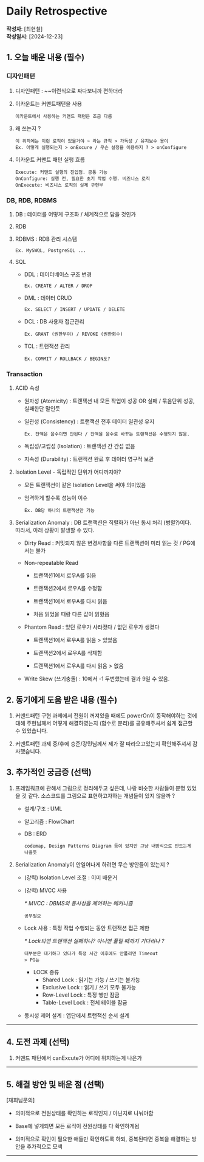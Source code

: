 # Daily Retrospective

**작성자**: [최현철]  
**작성일시**: [2024-12-23]

## 1. 오늘 배운 내용 (필수)

### 디자인패턴

1.  디자인패턴 : ~~이런식으로 짜다보니까 편하더라

2.  이카운트는 커맨트패턴을 사용

        이카운트에서 사용하는 커맨드 패턴은 조금 다름

3.  왜 쓰는지 ?

        이 위치에는 이런 로직이 있을거야 ~ 라는 규칙 > 가독성 / 유지보수 용이
        Ex. 어떻게 실행되는지 > onExcure / 무슨 설정을 이용하지 ? > onConfigure

4.  이카운트 커맨트 패턴 실행 흐름

        Execute: 커맨드 실행의 진입점. 공통 기능
        OnConfigure: 실행 전, 필요한 초기 작업 수행. 비즈니스 로직
        OnExecute: 비즈니스 로직의 실제 구현부

### DB, RDB, RDBMS

1.  DB : 데이터를 어떻게 구조화 / 체계적으로 담을 것인가

2.  RDB

3.  RDBMS : RDB 관리 시스템

        Ex. MySWQL, PostgreSQL ...

4.  SQL

    - DDL : 데이터베이스 구조 변경

          Ex. CREATE / ALTER / DROP

    - DML : 데이터 CRUD

          Ex. SELECT / INSERT / UPDATE / DELETE

    - DCL : DB 사용자 접근관리

          Ex. GRANT (권한부여) / REVOKE (권한회수)

    - TCL : 트랜잭션 관리

          Ex. COMMIT / ROLLBACK / BEGIN도?

### Transaction

1.  ACID 속성

    - 원자성 (Atomicity) : 트랜잭션 내 모든 작업이 성공 OR 실패 / 묶음단위 성공, 실패한단 말인듯

    - 일관성 (Consistency) : 트랜잭션 전후 데이터 일관성 유지

          Ex. 잔액은 음수이면 안된다 / 잔액을 음수로 바꾸는 트랜잭션은 수행되지 않음.

    - 독립성/고립성 (Isolation) : 트랜잭션 간 간섭 없음

    - 지속성 (Durability) : 트랜잭션 완료 후 데이터 영구적 보관

2.  Isolation Level - 독립적인 단위가 어디까지야?

    - 모든 트랜잭션이 같은 Isolation Level을 써야 의미있음

    - 엄격하게 할수록 성능이 이슈

          Ex. DB당 하나의 트랜잭션만 가능

3.  Serialization Anomaly : DB 트랜잭션은 직렬화가 아닌 동시 처리 (병렬?)이다. 따라서, 아래 상황이 발생할 수 있다.

    - Dirty Read : 커밋되지 않은 변경사항을 다른 트랜잭션이 미리 읽는 것 / PG에서는 불가

    - Non-repeatable Read

      - 트랜잭션1에서 로우A를 읽음

      - 트랜잭션2에서 로우A를 수정함

      - 트랜잭션1에서 로우A를 다시 읽음

      - 처음 읽었을 때랑 다른 값이 읽혔음

    - Phantom Read : 있던 로우가 사라졌다 / 없던 로우가 생겼다

      - 트랜잭션1에서 로우A를 읽음 > 있었음

      - 트랜잭션2에서 로우A를 삭제함

      - 트랜잭션1에서 로우A를 다시 읽음 > 없음

    - Write Skew (쓰기충돌) : 10에서 -1 두번했는데 결과 9일 수 있음.

## 2. 동기에게 도움 받은 내용 (필수)

1. 커맨드패턴 구현 과제에서 전원이 꺼져있을 때에도 powerOn이 동작해야하는 것에 대해 주현님께서 어떻게 해결하였는지 (함수로 분리)를 공유해주셔서 쉽게 접근할 수 있었습니다.

2. 커맨트패턴 과제 중/후에 승준/강민님께서 제가 잘 따라오고있는지 확인해주셔서 감사했습니다.

## 3. 추가적인 궁금증 (선택)

1.  프레임워크에 관해서 그림으로 정리해두고 싶은데, 나랑 비슷한 사람들이 분명 있었을 것 같다.
    소스코드를 그림으로 표현하고자하는 개념들이 있지 않을까 ?

    - 설계/구조 : UML

    - 알고리즘 : FlowChart

    - DB : ERD

          codemap, Design Patterns Diagram 등이 있지만 그냥 내방식으로 만드는게 나을듯

2.  Serialization Anomaly이 안일어나게 하려면 무슨 방안들이 있는지 ?

    - (강력) Isolation Level 조절 : 이미 배운거

    - (강력) MVCC 사용

      _\* MVCC : DBMS의 동시성을 제어하는 메커니즘_

          공부필요

    - Lock 사용 : 특정 작업 수행되는 동안 트랜잭션 접근 제한

      _\* Lock되면 트랜잭션 실패하나? 아니면 풀릴 때까지 기다리나 ?_

          대부분은 대기하고 있다가 특정 시간 이후에도 안풀리면 Timeout
          > PG는

      - LOCK 종류
        - Shared Lock : 읽기는 가능 / 쓰기는 불가능
        - Exclusive Lock : 읽기 / 쓰기 모두 불가능
        - Row-Level Lock : 특정 행만 잠금
        - Table-Level Lock : 전체 테이블 잠금

    - 동시성 제어 설계 : 앱단에서 트랜잭션 순서 설계

---

## 4. 도전 과제 (선택)

1. 커맨드 패턴에서 canExcute가 어디에 위치하는게 나은가

---

## 5. 해결 방안 및 배운 점 (선택)

[재희님문의]

- 의미적으로 전원상태를 확인하는 로직인지 / 아닌지로 나눠야함

- Base에 넣게되면 모든 로직이 전원상태를 다 확인하게됨

- 의미적으로 확인이 필요한 애들만 확인하도록 하되, 중복된다면 중복을 해결하는 방안을 추가적으로 모색

---
